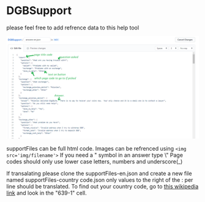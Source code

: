 # DGBSupport

please feel free to add refrence data to this help tool

![JSON Tuturial](img/_json_tutorial.png)

supportFiles can be full html code.  Images can be refrenced using ```<img src='img/filename'>```
If you need a " symbol in an answer type \\"
Page codes should only use lower case letters, numbers and underscore(_)

If transalating please clone the supportFiles-en.json and create a new file named supportFiles-country code.json only values to the right of the : per line should be translated.
To find out your country code, go to [this wikipedia link](https://en.wikipedia.org/wiki/List_of_ISO_639-1_codes) and look in the "639-1" cell.
